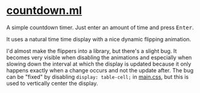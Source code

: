# [countdown.ml](http://countdown.ml)
A simple countdown timer.
Just enter an amount of time and press <kbd>Enter</kbd>.

It uses a natural time time display with a nice dynamic flipping animation.

I'd almost make the flippers into a library, but there's a slight bug.
It becomes very visible when disabling the animations
and especially when slowing down the interval at which the display is updated
because it only happens exactly when a change occurs and not the update after.
The bug can be "fixed" by disabling `display: table-cell;` in [main.css](main.css),
but this is used to vertically center the display.
